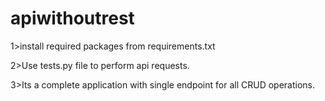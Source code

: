 # apiwithoutrest
1>install required packages from requirements.txt  


2>Use tests.py file to perform api requests.   


3>Its a complete application with single endpoint for all CRUD operations.
